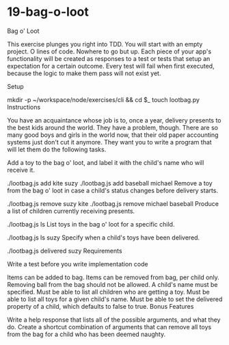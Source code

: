 # 19-bag-o-loot

Bag o' Loot

This exercise plunges you right into TDD. You will start with an empty project. O lines of code. Nowhere to go but up. Each piece of your app's functionality will be created as responses to a test or tests that setup an expectation for a certain outcome. Every test will fail when first executed, because the logic to make them pass will not exist yet.

Setup

mkdir -p ~/workspace/node/exercises/cli && cd $_
touch lootbag.py
Instructions

You have an acquaintance whose job is to, once a year, delivery presents to the best kids around the world. They have a problem, though. There are so many good boys and girls in the world now, that their old paper accounting systems just don't cut it anymore. They want you to write a program that will let them do the following tasks.

Add a toy to the bag o' loot, and label it with the child's name who will receive it.

./lootbag.js add kite suzy
./lootbag.js add baseball michael
Remove a toy from the bag o' loot in case a child's status changes before delivery starts.

./lootbag.js remove suzy kite
./lootbag.js remove michael baseball
Produce a list of children currently receiving presents.

./lootbag.js ls
List toys in the bag o' loot for a specific child.

./lootbag.js ls suzy
Specify when a child's toys have been delivered.

./lootbag.js delivered suzy
Requirements

Write a test before you write implementation code

Items can be added to bag.
Items can be removed from bag, per child only. Removing ball from the bag should not be allowed. A child's name must be specified.
Must be able to list all children who are getting a toy.
Must be able to list all toys for a given child's name.
Must be able to set the delivered property of a child, which defaults to false to true.
Bonus Features

Write a help response that lists all of the possible arguments, and what they do.
Create a shortcut combination of arguments that can remove all toys from the bag for a child who has been deemed naughty.
